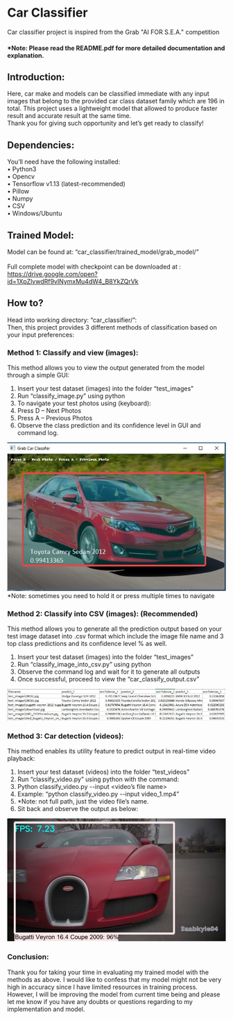 # Car Classifier
Car classifier project is inspired from the Grab "AI FOR S.E.A." competition

#### *Note: Please read the README.pdf for more detailed documentation and explanation.
## Introduction:
Here, car make and models can be classified immediate with any input images that belong to the provided car class dataset family which are 196 in total. This project uses a lightweight model that allowed to produce faster result and accurate result at the same time. 
<br />
Thank you for giving such opportunity and let’s get ready to classify!
<br />
## Dependencies:
You’ll need have the following installed:
<br />
•	Python3
<br />
•	Opencv
<br />
•	Tensorflow v1.13 (latest-recommended)
<br />
•	Pillow
<br />
•	Numpy
<br />
•	CSV
<br />
•	Windows/Ubuntu
<br />
## Trained Model:
Model can be found at: “car_classifier/trained_model/grab_model/”
<br />
<br />
Full complete model with checkpoint can be downloaded at : https://drive.google.com/open?id=1XpZlvwdRf9vINymxMu4dW4_B8YkZQrVk
<br />
## How to?
Head into working directory: “car_classifier/”:
<br />
Then, this project provides 3 different methods of classification based on your input preferences:
<br />
### Method 1: Classify and view (images):
This method allows you to view the output generated from the model through a simple GUI:
<br />
1.  Insert your test dataset (images) into the folder “test_images”
2.  Run “classify_image.py” using python
4.  To navigate your test photos using (keyboard):
5.  Press D – Next Photos
6.  Press A – Previous Photos
7.  Observe the class prediction and its confidence level in GUI and command log.
<img src="car_classifier/source_etc/1.jpg">
*Note: sometimes you need to hold it or press multiple times to navigate

### Method 2: Classify into CSV (images): (Recommended)
This method allows you to generate all the prediction output based on your test image dataset into .csv format which include the image file name and 3 top class predictions and its confidence level % as well. 
<br />
1.  Insert your test dataset (images) into the folder “test_images”
2.  Run “classify_image_into_csv.py” using python
3.  Observe the command log and wait for it to generate all outputs
4.  Once successful, proceed to view the “car_classify_output.csv”
<img src="car_classifier/source_etc/3.jpg">

### Method 3: Car detection (videos):
This method enables its utility feature to predict output in real-time video playback:
<br />
1.	Insert your test dataset (videos) into the folder “test_videos”
2.	Run “classify_video.py” using python with the command:
4.	Python classify_video.py --input <video’s file name>
5.	Example: “python classify_video.py --input video_1.mp4”
6.	*Note: not full path, just the video file’s name.
7.	Sit back and observe the output as below:
<img src="car_classifier/source_etc/4.jpg">

### Conclusion: 
Thank you for taking your time in evaluating my trained model with the methods as above. I would like to confess that my model might not be very high in accuracy since I have limited resources in training process. However, I will be improving the model from current time being and please let me know if you have any doubts or questions regarding to my implementation and model.


